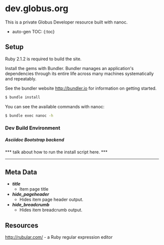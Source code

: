 # dev.globus.org

This is a private Globus Developer resource built with nanoc.

* auto-gen TOC:
{:toc}

## Setup

Ruby 2.1.2 is required to build the site.

Install the gems with Bundler. Bundler manages an application's dependencies through its entire life across many machines systematically and repeatably.

See the bundler website http://bundler.io for information  on getting started.
       

```sh
$ bundle install
```

You can see the available commands with nanoc:

```sh
$ bundle exec nanoc -h
```

### Dev Build Environment
##### Asciidoc Bootstrap backend

*** talk about how to run the install script here. ***


___

## Meta Data
* ***title***
	* Item page title
* ***hide_pageheader***
	* Hides item page header output.
* ***hide_breadcrumb***
	* Hides item breadcrumb output.


## Resources

http://rubular.com/ - a Ruby regular expression editor